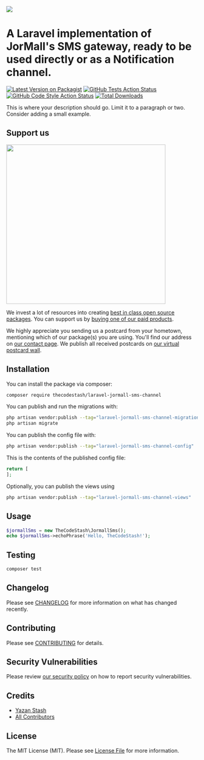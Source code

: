 
[<img src="https://github-ads.s3.eu-central-1.amazonaws.com/support-ukraine.svg?t=1" />](https://supportukrainenow.org)

# A Laravel implementation of JorMall's SMS gateway, ready to be used directly or as a Notification channel.

[![Latest Version on Packagist](https://img.shields.io/packagist/v/thecodestash/laravel-jormall-sms-channel.svg?style=flat-square)](https://packagist.org/packages/thecodestash/laravel-jormall-sms-channel)
[![GitHub Tests Action Status](https://img.shields.io/github/workflow/status/thecodestash/laravel-jormall-sms-channel/run-tests?label=tests)](https://github.com/thecodestash/laravel-jormall-sms-channel/actions?query=workflow%3Arun-tests+branch%3Amain)
[![GitHub Code Style Action Status](https://img.shields.io/github/workflow/status/thecodestash/laravel-jormall-sms-channel/Check%20&%20fix%20styling?label=code%20style)](https://github.com/thecodestash/laravel-jormall-sms-channel/actions?query=workflow%3A"Check+%26+fix+styling"+branch%3Amain)
[![Total Downloads](https://img.shields.io/packagist/dt/thecodestash/laravel-jormall-sms-channel.svg?style=flat-square)](https://packagist.org/packages/thecodestash/laravel-jormall-sms-channel)

This is where your description should go. Limit it to a paragraph or two. Consider adding a small example.

## Support us

[<img src="https://github-ads.s3.eu-central-1.amazonaws.com/laravel-jormall-sms-channel.jpg?t=1" width="419px" />](https://spatie.be/github-ad-click/laravel-jormall-sms-channel)

We invest a lot of resources into creating [best in class open source packages](https://spatie.be/open-source). You can support us by [buying one of our paid products](https://spatie.be/open-source/support-us).

We highly appreciate you sending us a postcard from your hometown, mentioning which of our package(s) you are using. You'll find our address on [our contact page](https://spatie.be/about-us). We publish all received postcards on [our virtual postcard wall](https://spatie.be/open-source/postcards).

## Installation

You can install the package via composer:

```bash
composer require thecodestash/laravel-jormall-sms-channel
```

You can publish and run the migrations with:

```bash
php artisan vendor:publish --tag="laravel-jormall-sms-channel-migrations"
php artisan migrate
```

You can publish the config file with:

```bash
php artisan vendor:publish --tag="laravel-jormall-sms-channel-config"
```

This is the contents of the published config file:

```php
return [
];
```

Optionally, you can publish the views using

```bash
php artisan vendor:publish --tag="laravel-jormall-sms-channel-views"
```

## Usage

```php
$jormallSms = new TheCodeStash\JormallSms();
echo $jormallSms->echoPhrase('Hello, TheCodeStash!');
```

## Testing

```bash
composer test
```

## Changelog

Please see [CHANGELOG](CHANGELOG.md) for more information on what has changed recently.

## Contributing

Please see [CONTRIBUTING](https://github.com/Yazan-Stash/.github/blob/main/CONTRIBUTING.md) for details.

## Security Vulnerabilities

Please review [our security policy](../../security/policy) on how to report security vulnerabilities.

## Credits

- [Yazan Stash](https://github.com/Yazan-Stash)
- [All Contributors](../../contributors)

## License

The MIT License (MIT). Please see [License File](LICENSE.md) for more information.
